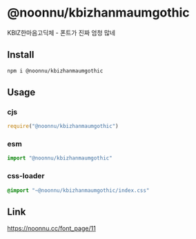 # @noonnu/kbizhanmaumgothic
KBIZ한마음고딕체 - 폰트가 진짜 엄청 많네

## Install
```sh
npm i @noonnu/kbizhanmaumgothic
```
## Usage
### cjs
```js
require("@noonnu/kbizhanmaumgothic")
```
### esm
```js
import "@noonnu/kbizhanmaumgothic"
```
### css-loader
```css
@import "~@noonnu/kbizhanmaumgothic/index.css"
```

## Link
https://noonnu.cc/font_page/11